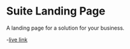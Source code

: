 # Suite Landing Page

A landing page for a solution for your business.

-[live link](https://suites-fordevsjs.netlify.app)
